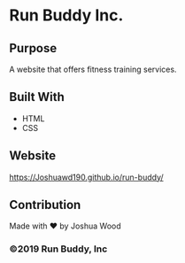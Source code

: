 # Run Buddy Inc.

## Purpose

A website that offers fitness training services.

## Built With

- HTML
- CSS

## Website

https://Joshuawd190.github.io/run-buddy/

## Contribution

Made with ❤️ by Joshua Wood

### ©️2019 Run Buddy, Inc
